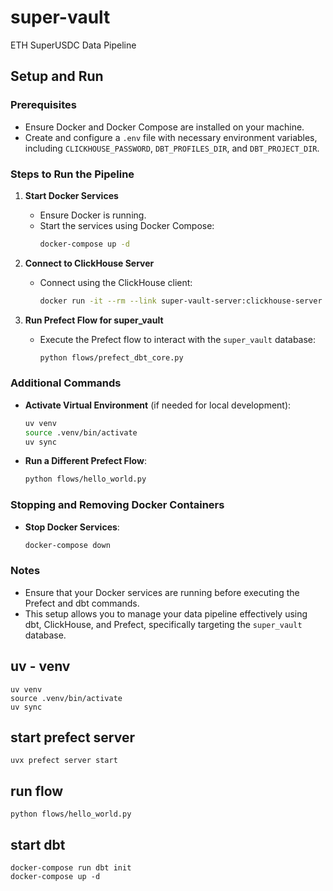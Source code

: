 # super-vault
ETH SuperUSDC Data Pipeline

## Setup and Run

### Prerequisites
- Ensure Docker and Docker Compose are installed on your machine.
- Create and configure a `.env` file with necessary environment variables, including `CLICKHOUSE_PASSWORD`, `DBT_PROFILES_DIR`, and `DBT_PROJECT_DIR`.

### Steps to Run the Pipeline

1. **Start Docker Services**
   - Ensure Docker is running.
   - Start the services using Docker Compose:
     ```bash
     docker-compose up -d
     ```

2. **Connect to ClickHouse Server**
   - Connect using the ClickHouse client:
     ```bash
     docker run -it --rm --link super-vault-server:clickhouse-server yandex/clickhouse-client --host clickhouse-server --password $CLICKHOUSE_PASSWORD
     ```

3. **Run Prefect Flow for super_vault**
   - Execute the Prefect flow to interact with the `super_vault` database:
     ```bash
     python flows/prefect_dbt_core.py
     ```

### Additional Commands

- **Activate Virtual Environment** (if needed for local development):
  ```bash
  uv venv
  source .venv/bin/activate
  uv sync
  ```

- **Run a Different Prefect Flow**:
  ```bash
  python flows/hello_world.py
  ```

### Stopping and Removing Docker Containers

- **Stop Docker Services**:
  ```bash
  docker-compose down
  ```

### Notes
- Ensure that your Docker services are running before executing the Prefect and dbt commands.
- This setup allows you to manage your data pipeline effectively using dbt, ClickHouse, and Prefect, specifically targeting the `super_vault` database.


## uv - venv
```
uv venv
source .venv/bin/activate
uv sync
```

## start prefect server
```
uvx prefect server start
```

## run flow
```
python flows/hello_world.py
```


## start dbt
```
docker-compose run dbt init
docker-compose up -d
```




